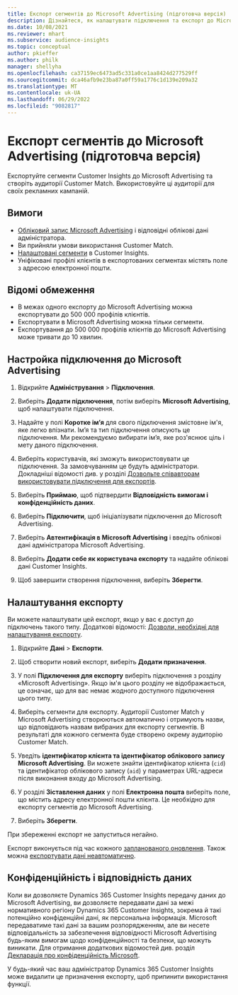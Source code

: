 ```yaml
---
title: Експорт сегментів до Microsoft Advertising (підготовча версія)
description: Дізнайтеся, як налаштувати підключення та експорт до Microsoft Advertising.
ms.date: 10/08/2021
ms.reviewer: mhart
ms.subservice: audience-insights
ms.topic: conceptual
author: pkieffer
ms.author: philk
manager: shellyha
ms.openlocfilehash: ca37159ec6473ad5c331a0ce1aa8424d277529ff
ms.sourcegitcommit: dca46afb9e23ba87a0ff59a1776c1d139e209a32
ms.translationtype: MT
ms.contentlocale: uk-UA
ms.lasthandoff: 06/29/2022
ms.locfileid: "9082817"
---
```

# <a name="export-segments-to-microsoft-advertising-preview"></a>Експорт сегментів до Microsoft Advertising (підготовча версія)

Експортуйте сегменти Customer Insights до Microsoft Advertising та створіть аудиторії Customer Match. Використовуйте ці аудиторії для своїх рекламних кампаній.

## <a name="prerequisites"></a>Вимоги

-   [Обліковий запис Microsoft Advertising](https://ads.microsoft.com/) і відповідні облікові дані адміністратора.
-   Ви прийняли умови використання Customer Match. 
-   [Налаштовані сегменти](segments.md) в Customer Insights.
-   Уніфіковані профілі клієнтів в експортованих сегментах містять поле з адресою електронної пошти.

## <a name="known-limitations"></a>Відомі обмеження

- В межах одного експорту до Microsoft Advertising можна експортувати до 500 000 профілів клієнтів.
- Експортувати в Microsoft Advertising можна тільки сегменти.
- Експортування до 500 000 профілів клієнтів до Microsoft Advertising може тривати до 10 хвилин. 


## <a name="set-up-the-connection-to-microsoft-advertising"></a>Настройка підключення до Microsoft Advertising

1. Відкрийте **Адміністрування** > **Підключення**.

1. Виберіть **Додати підключення**, потім виберіть **Microsoft Advertising**, щоб налаштувати підключення.

1. Надайте у полі **Коротке ім’я** для свого підключення змістовне ім'я, яке легко впізнати. Ім’я та тип підключення описують це підключення. Ми рекомендуємо вибирати ім’я, яке роз'яснює ціль і мету даного підключення.

1. Виберіть користувачів, які зможуть використовувати це підключення. За замовчуванням це будуть адміністратори. Докладніші відомості див. у розділі [Дозвольте співавторам використовувати підключення для експортів](connections.md#allow-contributors-to-use-a-connection-for-exports).

1. Виберіть **Приймаю**, щоб підтвердити **Відповідність вимогам і конфіденційність даних**.

1. Виберіть **Підключити**, щоб ініціалізувати підключення до Microsoft Advertising.

1. Виберіть **Автентифікація в Microsoft Advertising** і введіть облікові дані адміністратора Microsoft Advertising.

1. Виберіть **Додати себе як користувача експорту** та надайте облікові дані Customer Insights.

1. Щоб завершити створення підключення, виберіть **Зберегти**.

## <a name="configure-an-export"></a>Налаштування експорту

Ви можете налаштувати цей експорт, якщо у вас є доступ до підключень такого типу. Додаткові відомості: [Дозволи, необхідні для налаштування експорту](export-destinations.md#set-up-a-new-export).

1. Відкрийте **Дані** > **Експорти**.

1. Щоб створити новий експорт, виберіть **Додати призначення**.

1. У полі **Підключення для експорту** виберіть підключення з розділу «Microsoft Advertising». Якщо ім'я цього розділу не відображається, це означає, що для вас немає жодного доступного підключення цього типу.

1. Виберіть сегменти для експорту. Аудиторії Customer Match у Microsoft Advertising створюються автоматично і отримують назви, що відповідають назвам вибраних для експорту сегментів. В результаті для кожного сегмента буде створено окрему аудиторію Customer Match. 

1. Уведіть **ідентифікатор клієнта та ідентифікатор облікового запису Microsoft Advertising**. Ви можете знайти ідентифікатор клієнта (`cid`) та ідентифікатор облікового запису (`aid`) у параметрах URL-адреси після виконання входу до Microsoft Advertising.

1. У розділі **Зіставлення даних** у полі **Електронна пошта** виберіть поле, що містить адресу електронної пошти клієнта. Це необхідно для експорту сегментів до Microsoft Advertising.

1. Виберіть **Зберегти**.

При збереженні експорт не запуститься негайно.

Експорт виконується під час кожного [запланованого оновлення](system.md#schedule-tab). Також можна [експортувати дані неавтоматично](export-destinations.md#run-exports-on-demand). 


## <a name="data-privacy-and-compliance"></a>Конфіденційність і відповідність даних

Коли ви дозволяєте Dynamics 365 Customer Insights передачу даних до Microsoft Advertising, ви дозволяєте передавати дані за межі нормативного регіону Dynamics 365 Customer Insights, зокрема й такі потенційно конфіденційні дані, як персональна інформація. Microsoft передаватиме такі дані за вашим розпорядженням, але ви несете відповідальність за забезпечення відповідності Microsoft Advertising будь-яким вимогам щодо конфіденційності та безпеки, що можуть виникати. Для отримання додаткових відомостей див. розділ [Декларація про конфіденційність Microsoft](https://go.microsoft.com/fwlink/?linkid=396732).

У будь-який час ваш адміністратор Dynamics 365 Customer Insights може видалити це призначення експорту, щоб припинити використання функції.
